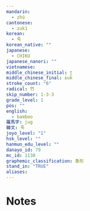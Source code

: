 ```yaml
---
mandarin:
  - zhú
cantonese:
  - zuk1
korean:
  - 죽
korean_native: ""
japanese:
  - CHIKU
japanese_nanori: ""
vietnamese:
middle_chinese_initial: ʈ
middle_chinese_final: ɨuk
stroke_count: "6"
radical: 竹
skip_number: 1-3-3
grade_level: 1
pos: ""
english:
  - bamboo
羅馬字: jug
韓文: 죽
joyo_level: "1"
hsk_level: ""
hanmun_edu_level: ""
danayo_id: 79
mc_id: 1130
graphemic_classification: 象形
stand_in: "TRUE"
aliases:
---
```


# Notes
